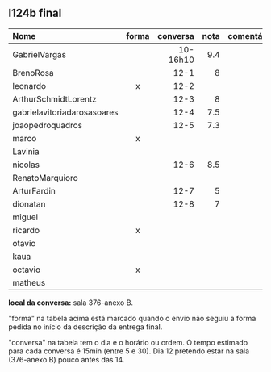 ## l124b final

| Nome                        | forma | conversa | nota | comentários |
| :---                        | :---: |     ---: | ---: | :---        |
| GabrielVargas               |       | 10-16h10 |  9.4 |             |
| BrenoRosa                   |       | 12-1     |  8   |             |
| leonardo                    | x     | 12-2     |      |             |
| ArthurSchmidtLorentz        |       | 12-3     |  8   |             |
| gabrielavitoriadarosasoares |       | 12-4     |  7.5 |             |
| joaopedroquadros            |       | 12-5     |  7.3 |             |
| marco                       | x     |          |      |             |
| Lavinia                     |       |          |      |             |
| nicolas                     |       | 12-6     | 8.5  |        |
| RenatoMarquioro             |       |       | |             |
| ArturFardin                 |       | 12-7  | 5 |             |
| dionatan                    |       | 12-8  | 7 |             |
| miguel                      |       |       | |             |
| ricardo                     | x     |       |       |             |
| otavio                      |       |       |       |             |
| kaua                        |       |       |       |             |
| octavio                     | x     |       |       |             |
| matheus                     |       |       |       |             |

**local da conversa:** sala 376-anexo B.

"forma" na tabela acima está marcado quando o envio não seguiu a forma pedida no início da descrição da entrega final.

"conversa" na tabela tem o dia e o horário ou ordem. O tempo estimado para cada conversa é 15min (entre 5 e 30). Dia 12 pretendo estar na sala (376-anexo B) pouco antes das 14. 

<!--
| Nome                        | forma | pediu | data  | comentários |
| :---                        | :---: |  ---: |  ---: | :---        |
| ArthurSchmidtLorentz        |       |   7.7 |       | t4:inicialização do tabuleiro furada ; mata último com primeiro de qqer linha            |
| BrenoRosa                   |       |   9.0 |       | t4: não mostra falta de jogada; força ordem na seleção; não mostra número de pontos; partida única; não mostra placar            |
| GabrielVargas               |       |   9.6 |   9.4 |             |
| gabrielavitoriadarosasoares |       |   8.0 |       | t4: não tem cores; força ordem; não casa linhas diferentes; partida única; não atualiza placar; não mostra placar; fim abrupto de partida           |
| joaopedroquadros            |       |   7.6 |       | t4: recordes duplicados; força ordem            |
| leonardo                    | x     |   7.0 |       | t3: não faz o que é pedido; t4: bem pouca coisa funciona            |
| marco                       | x     |   7.6 | 16,17 | t3: melhorou em relação ao anterior; t4: escores diferente do pedido, e duplicado            |
| Lavinia                     |       |       | 16,17t|             |
| nicolas                     |       |       | -fora |             |
| RenatoMarquioro             |       |       | 16    |             |
| ArturFardin                 |       |       | --    |             |
| dionatan                    |       |       | --    |             |
| miguel                      |       |       | 16,17 |             |
| ricardo                     | x     |       |       |             |
| otavio                      |       |       |       |             |
| kaua                        |       |       |       |             |
| octavio                     | x     |       |       |             |
| matheus                     |       |       |       |             |
-->
